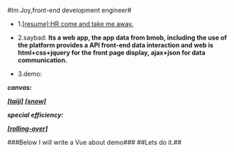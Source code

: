#Im Joy,front-end development engineer#

* 1.<a href="http://zyl274939543.github.io/myblog/resume/resume.html" title="my resume">[resume]:HR come and take me away.</a>

* 2.saybad:
**Its a web app, the app data from bmob, including the use of the platform provides a API front-end data interaction and web is html+css+jquery for the front page display, ajax+json for data communication.**
* 3.demo:

***canvas:***

***<a href="http://zyl274939543.github.io/myblog/demo/taiji_canvas.html" title="canvas_demo">[taiji]</a>***
***<a href="http://zyl274939543.github.io/myblog/demo/snow_canvas.html" title="canvas_demo">[snow]</a>***

***special efficiency:***

***<a href="http://zyl274939543.github.io/myblog/demo/businessCard.html" title="demo">[rolling-over]</a>***

###Below I will write a Vue about demo###
##Lets do it.##
